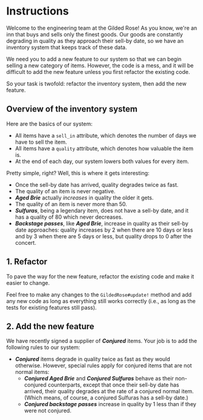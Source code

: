 # Instructions

Welcome to the engineering team at the Gilded Rose!
As you know, we're an inn that buys and sells only the finest goods.
Our goods are constantly degrading in quality as they approach their sell-by date, so we have an inventory system that keeps track of these data.

We need you to add a new feature to our system so that we can begin selling a new category of items.
However, the code is a mess, and it will be difficult to add the new feature unless you first refactor the existing code.

So your task is twofold: refactor the inventory system, then add the new feature.

## Overview of the inventory system

Here are the basics of our system:

- All items have a `sell_in` attribute, which denotes the number of days we have to sell the item.
- All items have a `quality` attribute, which denotes how valuable the item is.
- At the end of each day, our system lowers both values for every item.

Pretty simple, right? Well, this is where it gets interesting:

- Once the sell-by date has arrived, quality degrades twice as fast.
- The quality of an item is never negative.
- **_Aged Brie_** actually *increases* in quality the older it gets.
- The quality of an item is never more than 50.
- **_Sulfuras_**, being a legendary item, does not have a sell-by date, and it has a quality of 80 which never decreases.
- **_Backstage passes_**, like **_Aged Brie_**, increase in quality as their sell-by date approaches: quality increases by 2 when there are 10 days or less and by 3 when there are 5 days or less, but quality drops to 0 after the concert.

## 1. Refactor

To pave the way for the new feature, refactor the existing code and make it easier to change.

Feel free to make any changes to the `GildedRose#update!` method and add any new code as long as everything still works correctly (i.e., as long as the tests for existing features still pass).

## 2. Add the new feature

We have recently signed a supplier of **_Conjured_** items.
Your job is to add the following rules to our system:

- **_Conjured_** items degrade in quality twice as fast as they would otherwise. However, special rules apply for conjured items that are not normal items:
  - **_Conjured Aged Brie_** and **_Conjured Sulfuras_** behave as their non-conjured counterparts, except that once their sell-by date has arrived, their quality degrades at the rate of a conjured normal item. (Which means, of course, a conjured Sulfuras has a sell-by date.)
  - **_Conjured backstage passes_** increase in quality by 1 less than if they were not conjured.
